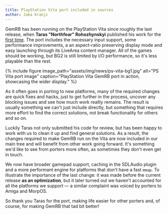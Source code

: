 ```yaml
---
title: PlayStation Vita port included in sources
author: Jaka Kranjc
---
```


GemRB has been running on the PlayStation Vita since roughly the last
release, when **Taras "Northfear" Rohozhynskyi** published his work for the
[first time](https://vitadb.rinnegatamante.it/#/info/572). The port
includes the necessary input support, some performance improvements, a
an aspect-ratio preserving display mode and
easy launching through its LiveArea content manager. All of the games
should be working, but BG2 is still limited by I/O performance, so it's
less playable than the rest.

{% include figure image_path="assets/img/news/ps-vita-bg1.jpg" 
   alt="PS Vita port image" 
   caption="PlayStation Vita GemRB port in action, showcasing the wider display." %}

As it often goes in porting to new platforms, many of the required changes
are quick fixes and hacks, just to get further in the process, uncover any
blocking issues and see how much work reallly remains. The result is usually
something we can't just include directly, but something that requires more
effort to find the correct solutions, not break functionality for others
and so on.

Luckily Taras not only submitted his code for review, but has been happy to
work with us to clean it up and find general solutions. As a result, the
changes required to make GemRB run on the Vita are now included in our main
tree and will benefit from other work going forward. It's something we'd
like to see from porters more often, as sometimes they don't even get in
touch.

We now have broader gamepad support, caching in the SDLAudio plugin and a
more performant engine for platforms that don't have a fast `mmap`. To
illustrate the importance of the last change: it was made before the
current release **as an optimization**, but it later turned out we haven't
accounted for all the platforms we support — a similar complaint was
voiced by porters to Amiga and MorpOS.

So thank you Taras for the port, making life easier for other porters and,
of course, for making GemRB that tad bit better!
